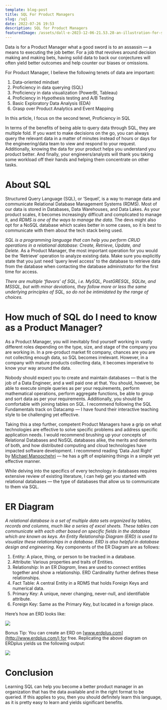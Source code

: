 ```yaml
---
template: blog-post
title: SQL For Product Managers
slug: /sql
date: 2022-07-26 19:53
description: SQL for Product Managers
featuredImage: /assets/dall·e-2023-12-06-21.53.28-an-illustration-for-sql-for-product-managers-with-a-color-scheme-of-teal-and-black.-the-image-should-depict-a-digital-sleek-setting-featuring-a-la.png
---
```

<!--StartFragment-->

Data is for a Product Manager what a good sword is to an assassin — a means to executing the job better. For a job that revolves around decision making and making bets, having solid data to back our conjectures will often yield better outcomes and help counter our biases or omissions.

For Product Manager, I believe the following tenets of data are important:

1. Data-oriented mindset
2. Proficiency in data querying (SQL)
3. Proficiency in data visualization (PowerBI, Tableau)
4. Proficiency in Hypothesis testing and A/B Testing
5. Basic Exploratory Data Analysis (EDA)
6. Grasp over Product Analytics and Event Mapping

In this article, I focus on the second tenet, Proficiency in SQL

In terms of the benefits of being able to query data through SQL, they are multiple fold. If you want to make decisions on the go, you can always query the relevant data in a matter of minutes instead of hours or days for the engineering/data team to view and respond to your request. Additionally, knowing the data for your product helps you understand you product better. And finally, your engineers/analysts will thank you taking some workload off their hands and helping them concentrate on other tasks.

# About SQL

Structured Query Language (SQL), or ‘Sequel’, is a way to manage data and communicate Relational Database Management Systems (RDMS). Most of our data is stored in Databases, Data Warehouses, and Data Lakes. As your product scales, it becomes increasingly difficult and complicated to manage it, and *RDMS is one of the ways to manage the data*. The devs might also opt for a NoSQL database which scales better in some cases, so it is best to communicate with them about the tech stack being used.

*SQL is a programming language that can help you perform CRUD operations in a relational database: Create, Retrieve, Update, and Delete.* As a Product Manager, the most important operation for you would be the ‘Retrieve’ operation to analyze existing data. Make sure you explicitly state that you just need ‘query level access’ to the database to retrieve data from the database when contacting the database administrator for the first time for access.

*There are multiple ‘flavors’ of SQL, i.e. MySQL, PostGRESQL, SQLite, and MSSQL, but with minor deviations, they follow more or less the same underlying principles of SQL, so do not be intimidated by the range of choices.*

# How much of SQL do I need to know as a Product Manager?

As a Product Manager, you will inevitably find yourself working in vastly different roles depending on the type, size, and stage of the company you are working in. In a pre-product market fit company, chances are you are not collecting enough data, so SQL becomes irrelevant. However, in a company with mature products collecting data, it becomes imperative to know your way around the data.

Nobody should expect you to create and maintain databases — that is the job of a Data Engineer, and a well paid one at that. You should, however, be able to execute simple queries as per your requirements, perform mathematical operations, perform aggregate functions, be able to group and sort data as per your requirements. Additionally, you should be comfortable with joining tables on SQL. I recommend following the SQL Fundamentals track on Datacamp — I have found their interactive teaching style to be challenging yet effective.

Taking this a step further, competent Product Managers have a grip on what technologies are effective to solve specific problems and address specific application needs. I would recommend brushing up your concepts of Relational Databases and NoSQL databases alike, the merits and demerits of both, and how distributed computing and cloud technologies have impacted software development. I recommend reading ‘Data Just Right’ by [Michael Manoochehri](https://medium.com/u/160463203ada?source=post_page-----dedbbb599216--------------------------------) — he has a gift of explaining things in a simple yet effective manner.

While delving into the specifics of every technology in databases requires extensive review of existing literature, I can help get you started with relational databases — the type of databases that allow us to communicate to them via SQL.

# ER Diagram

*A relational database is a set of multiple data sets organized by tables, records and columns, much like a series of excel sheets.* *These tables can communicate with each other based on specific fields in the database which are known as keys. An Entity Relationship Diagram (ERD) is used to visualize these relationships in a database. ERD is also helpful in database design and engineering.* Key components of the ER Diagram are as follows:

1. Entity: A place, thing, or person to be tracked in a database.
2. Attribute: Various properties and traits of Entities.
3. Relationship: In an ER *Diagram*, lines are used to connect entities together and show a relationship. ERD Cardinality further defines these relationships.
4. Fact Table: A central Entity in a RDMS that holds Foreign Keys and numerical data.
5. Primary Key: A unique, never changing, never-null, and identifiable attribute.
6. Foreign Key: Same as the Primary Key, but located in a foreign place.

Here’s how an ERD looks like:

![](https://miro.medium.com/max/700/1*YmfVwQmW0Lc__gZMVxR58A.png)

Bonus Tip: You can create an ERD on [www.erdplus.com](http://www.erdplus.com/) for free. Replicating the above diagram on ERDplus yields us the following output:

![](https://miro.medium.com/max/700/1*kU-IyNRJrldRt9kySVVktQ.png)

# Conclusion

Learning SQL can help you become a better product manager in an organization that has the data available and in the right format to be queried. If this applies to you, then you should definitely learn this language, as it is pretty easy to learn and yields significant benefits.

<!--EndFragment-->